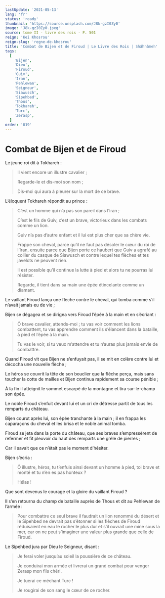 ```yaml
---
lastUpdate: '2021-05-13'
lang: 'fr'
status: 'ready'
thumbnail: 'https://source.unsplash.com/J8k-gzI0Zy0'
image: 'J8k-gzI0Zy0.jpeg'
source: tome II - livre des rois - P. 501
reign: 'Keï Khosrou'
reign-slug: 'regne-de-khosrou'
title: 'Combat de Bijen et de Firoud | Le Livre des Rois | Shâhnâmeh'
tags:
  [
    'Bijen',
    'Dieu',
    'Firoud',
    'Guiv',
    'Iran',
    'Pehlewan',
    'Seigneur',
    'Siawusch',
    'Sipehbed',
    'Thous',
    'Tokhareh',
    'Turc',
    'Zerasp',
  ]
order: '019'
---
```


# Combat de Bijen et de Firoud

Le jeune roi dit à Tokhareh :

> Il vient encore un illustre cavalier ;
>
> Regarde-le et dis-moi son nom ;
>
> Dis-moi qui aura à pleurer sur la mort de ce brave.

L’éloquent Tokhareh répondit au prince :

> C’est un homme qui n’a pas son pareil dans l’Iran ;
>
> C’est le fils de Guiv, c’est un brave, victorieux dans les combats comme un lion.
>
> Guiv n’a pas d’autre enfant et il lui est plus cher que sa chère vie.
>
> Frappe son cheval, parce qu’il ne faut pas désoler le cœur du roi de l’Iran, ensuite parce que Bijen porte ce haubert que Guiv a agrafé au collier du casque de Siawusch et contre lequel tes flèches et tes javelots ne peuvent rien.
>
> Il est possible qu’il continue la lutte à pied et alors tu ne pourras lui résister.
>
> Regarde, il tient dans sa main une épée étincelante comme un diamant.

Le vaillant Firoud lança une flèche contre le cheval, qui tomba comme s’il n’avait jamais eu de vie ;

Bijen se dégagea et se dirigea vers Firoud l’épée à la main et en s’écriant :

> Ô brave cavalier, attends-moi ; tu vas voir comment les lions combattent, tu vas apprendre comment ils s’élancent dans la bataille, à pied et l’épée à la main.
>
> Tu vas le voir, si tu veux m’attendre et tu n’auras plus jamais envie de combattre.

Quand Firoud vit que Bijen ne s’enfuyait pas, il se mit en colère contre lui et décocha une nouvelle flèche ;

Le héros se couvrit la tête de son bouclier que la flèche perça, mais sans toucher la cotte de mailles et Bijen continua rapidement sa course pénible ;

À la fin il atteignit le sommet escarpé de la montagne et tira sur-le-champ son épée.

Le noble Firoud s’enfuit devant lui et un cri de détresse partit de tous les remparts du château.

Bijen courut après lui, son épée tranchante à la main ; il en frappa les caparaçons du cheval et les brisa et le noble animal tomba.

Firoud se jeta dans la porte du château, que ses braves s’empressèrent de refermer et fit pleuvoir du haut des remparts une grêle de pierres ;

Car il savait que ce n’était pas le moment d’hésiter.

Bijen s’écria :

> Ô illustre, héros, tu t’enfuis ainsi devant un homme à pied, toi brave et monté et tu n’en es pas honteux ?
>
> Hélas !

Que sont devenus le courage et la gloire du vaillant Firoud ?

Il s’en retourna du champ de bataille auprès de Thous et dit au Pehlewan de l’armée :

> Pour combattre ce seul brave il faudrait un lion renommé du désert et le Sipehbed ne devrait pas s’étonner si les flèches de Firoud réduisaient en eau le rocher le plus dur et s’il ouvrait une mine sous la mer, car on ne peut s’imaginer une valeur plus grande que celle de Firoud.

Le Sipehbed jura par Dieu le Seigneur, disant :

> Je ferai voler jusqu’au soleil la poussière de ce château.
>
> Je conduirai mon armée et livrerai un grand combat pour venger Zerasp mon fils chéri.
>
> Je tuerai ce méchant Turc !
>
> Je rougirai de son sang le cœur de ce rocher.
